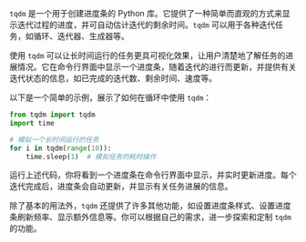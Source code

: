`tqdm` 是一个用于创建进度条的 Python 库。它提供了一种简单而直观的方式来显示迭代过程的进度，并可自动估计迭代的剩余时间。`tqdm` 可以用于各种迭代任务，如循环、迭代器、生成器等。

使用 `tqdm` 可以让长时间运行的任务更具可视化效果，让用户清楚地了解任务的进展情况。它在命令行界面中显示一个进度条，随着迭代的进行而更新，并提供有关迭代状态的信息，如已完成的迭代数、剩余时间、速度等。

以下是一个简单的示例，展示了如何在循环中使用 `tqdm`：

```python
from tqdm import tqdm
import time

# 模拟一个长时间运行的任务
for i in tqdm(range(10)):
    time.sleep(1)  # 模拟任务的耗时操作
```

运行上述代码，你将看到一个进度条在命令行界面中显示，并实时更新进度。每个迭代完成后，进度条会自动更新，并显示有关任务进展的信息。

除了基本的用法外，`tqdm` 还提供了许多其他功能，如设置进度条样式、设置进度条刷新频率、显示额外信息等。你可以根据自己的需求，进一步探索和定制 `tqdm` 的功能。
